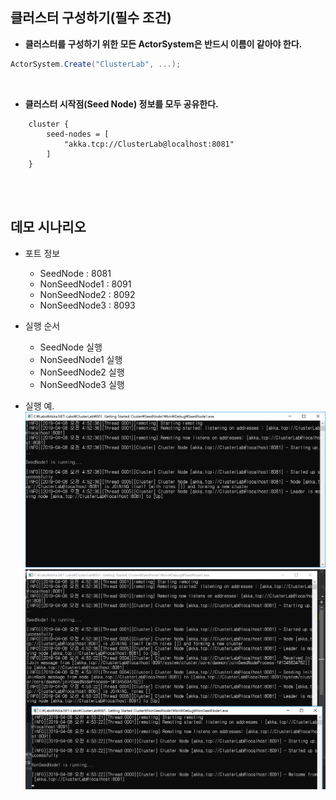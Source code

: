 ## 클러스터 구성하기(필수 조건)

- **클러스터를 구성하기 위한 모든 ActorSystem은 반드시 이름이 같아야 한다.**
```cs
ActorSystem.Create("ClusterLab", ...);
```

<br/>

- **클러스터 시작점(Seed Node) 정보를 모두 공유한다.**
```
	cluster {
		seed-nodes = [
			"akka.tcp://ClusterLab@localhost:8081"
		]
	}
```
<br/>
<br/>

## 데모 시나리오
- 포트 정보
  - SeedNode : 8081
  - NonSeedNode1 : 8091
  - NonSeedNode2 : 8092
  - NonSeedNode3 : 8093
  
- 실행 순서
  - SeedNode 실행
  - NonSeedNode1 실행
  - NonSeedNode2 실행
  - NonSeedNode3 실행

- 실행 예.
![SeedNode1](./Images/SeedNode.png)
![NonSeedNode1](./Images/NonSeedNode.png)
